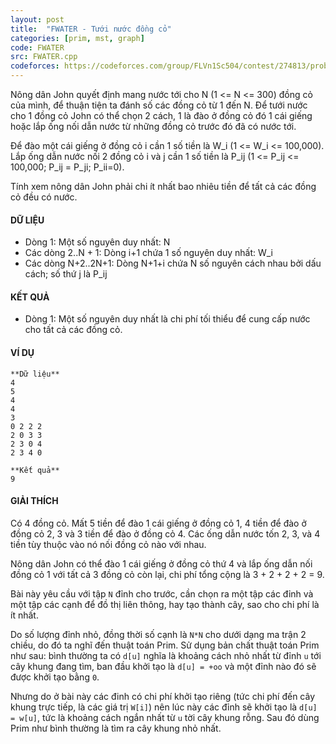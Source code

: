 ```yaml
---
layout: post
title:  "FWATER - Tưới nước đồng cỏ"
categories: [prim, mst, graph]
code: FWATER
src: FWATER.cpp
codeforces: https://codeforces.com/group/FLVn1Sc504/contest/274813/problem/Z
---
```




  


Nông dân John quyết định mang nước tới cho N (1 <= N <= 300) đồng cỏ của mình, để thuận tiện ta đánh số các đồng cỏ từ 1 đến N. Để tưới nước cho 1 đồng cỏ John có thể chọn 2 cách, 1 là đào ở đồng cỏ đó 1 cái giếng hoặc lắp ống nối dẫn nước từ những đồng cỏ trước đó đã có nước tới.

Để đào một cái giếng ở đồng cỏ i cần 1 số tiền là W\_i (1 <= W\_i <= 100,000). Lắp ống dẫn nước nối 2 đồng cỏ i và j cần 1 số tiền là P\_ij (1 <= P\_ij <= 100,000; P\_ij = P\_ji; P\_ii=0).

Tính xem nông dân John phải chi ít nhất bao nhiêu tiền để tất cả các đồng cỏ đều có nước.

#### DỮ LIỆU

*   Dòng 1: Một số nguyên duy nhất: N
*   Các dòng 2..N + 1: Dòng i+1 chứa 1 số nguyên duy nhất: W\_i
*   Các dòng N+2..2N+1: Dòng N+1+i chứa N số nguyên cách nhau bởi dấu cách; số thứ j là P\_ij

#### KẾT QUẢ

*   Dòng 1: Một số nguyên duy nhất là chi phí tối thiểu để cung cấp nước cho tất cả các đồng cỏ.

#### VÍ DỤ

```
**Dữ liệu**
4
5
4
4
3
0 2 2 2
2 0 3 3
2 3 0 4
2 3 4 0

**Kết quả**
9

```

#### GIẢI THÍCH

Có 4 đồng cỏ. Mất 5 tiền để đào 1 cái giếng ở đồng cỏ 1, 4 tiền để đào ở đồng cỏ 2, 3 và 3 tiền để đào ở đồng cỏ 4. Các ống dẫn nước tốn 2, 3, và 4 tiền tùy thuộc vào nó nối đồng cỏ nào với nhau.

Nông dân John có thể đào 1 cái giếng ở đồng cỏ thứ 4 và lắp ống dẫn nối đồng cỏ 1 với tất cả 3 đồng cỏ còn lại, chi phí tổng cộng là 3 + 2 + 2 + 2 = 9.

<!--more-->



Bài này yêu cầu với tập `N` đỉnh cho trước, cần chọn ra một tập các đỉnh và một tập các cạnh để đồ thị liên thông, hay tạo thành cây, sao cho chi phí là ít nhất. 

Do số lượng đỉnh nhỏ, đồng thời số cạnh là `N*N` cho dưới dạng ma trận 2 chiều, do đó ta nghĩ đến thuật toán Prim. Sử dụng bản chất thuật toán Prim như sau: bình thường ta có `d[u]` nghĩa là khoảng cách nhỏ nhất từ đỉnh `u` tới cây khung đang tìm, ban đầu khởi tạo là `d[u] = +oo` và một đỉnh nào đó sẽ được khởi tạo bằng `0`. 

Nhưng do ở bài này các đinh có chi phí khởi tạo riêng (tức chi phí đến cây khung trực tiếp, là các giá trị `W[i]`) nên lúc này các đỉnh sẽ khởi tạo là `d[u] = w[u]`, tức là khoảng cách ngắn nhất từ `u` tời cây khung rỗng. Sau đó dùng Prim như bình thường là tìm ra cây khung nhỏ nhất.
